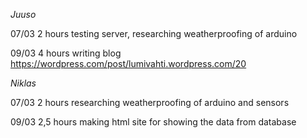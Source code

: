 *Juuso*

07/03 2 hours testing server, researching weatherproofing of arduino

09/03 4 hours writing blog https://wordpress.com/post/lumivahti.wordpress.com/20

*Niklas*

07/03 2 hours researching weatherproofing of arduino and sensors

09/03 2,5 hours making html site for showing the data from database
